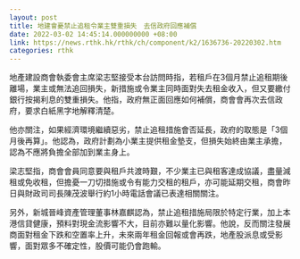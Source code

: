 ```yaml
---
layout: post
title: 地建會憂禁止追租令業主雙重損失　去信政府回應補償
date: 2022-03-02 14:45:14.000000000 +08:00
link: https://news.rthk.hk/rthk/ch/component/k2/1636736-20220302.htm
categories: rthk
---
```


地產建設商會執委會主席梁志堅接受本台訪問時指，若租戶在3個月禁止追租期後離場，業主或無法追回損失，新措施或令業主同時面對失去租金收入，但又要繳付銀行按揭利息的雙重損失。他指，政府無正面回應如何補償，商會會再次去信政府，要求白紙黑字地解釋清楚。

他亦關注，如果經濟環境繼續惡劣，禁止追租措施會否延長，政府的取態是「3個月後再算」。他認為，政府計劃為小業主提供租金墊支，但損失始終由業主承擔，認為不應將負擔全部加到業主身上。

梁志堅指，商會會員同意要與租戶共渡時艱，不少業主已與租客達成協議，盡量減租或免收租，但擔憂一刀切措施或令有能力交租的租戶，亦可能延期交租，商會昨日與財政司司長陳茂波舉行約1小時電話會議已表達相關關注。

另外，新城晉峰資產管理董事林嘉麒認為，禁止追租措施局限於特定行業，加上本港信貸健康，預料對現金流影響不大，目前亦難以量化影響。他說，反而關注發展商面對租金下跌和空置率上升，未來兩年租金回報或會再跌，地產股派息或受影響，面對眾多不確定性，股價可能仍會跑輸。
